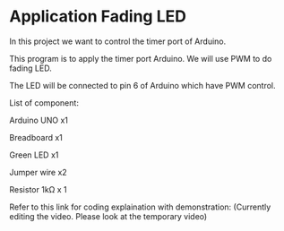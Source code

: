 # Application Fading LED
In this project we want to control the timer port of Arduino.

This program is to apply the timer port Arduino. We will use PWM to do fading LED.

The LED will be connected to pin 6 of Arduino which have PWM control.

List of component:

Arduino UNO x1

Breadboard x1

Green LED x1

Jumper wire x2

Resistor 1kΩ x 1

Refer to this link for coding explaination with demonstration: (Currently editing the video. Please look at the temporary video)
